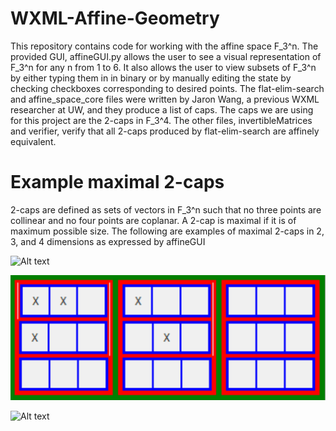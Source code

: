 # WXML-Affine-Geometry
This repository contains code for working with the affine space F_3^n. The provided GUI, affineGUI.py allows the user to see a visual representation of F_3^n for any n from 1 to 6. It also allows the user to view subsets of F_3^n by either typing them in in binary or by manually editing the state by checking checkboxes corresponding to desired points. The flat-elim-search and affine_space_core files were written by Jaron Wang, a previous WXML researcher at UW, and they produce a list of caps. The caps we are using for this project are the 2-caps in F_3^4. The other files, invertibleMatrices and verifier, verify that all 2-caps produced by flat-elim-search are affinely equivalent.

# Example maximal 2-caps
2-caps are defined as sets of vectors in F_3^n such that no three points are collinear and no four points are coplanar. A 2-cap is maximal if it is of maximum possible size. The following are examples of maximal 2-caps in 2, 3, and 4 dimensions as expressed by affineGUI

![Alt text](/results/2D2cap?raw=true "2D Maximal 2-cap")

![Alt text](/results/3D2cap.png?raw=true "3D Maximal 2-cap")

![Alt text](/results/4D2cap?raw=true "4D Maximal 2-cap")
